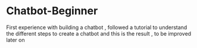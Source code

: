 # Chatbot-Beginner
First experience with building a chatbot , followed a tutorial to understand the different steps to create a chatbot and this is the result , to be improved later on
